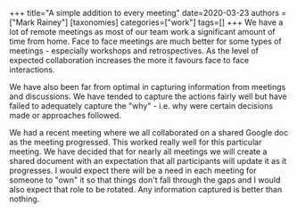 +++
title="A simple addition to every meeting"
date=2020-03-23
authors = ["Mark Rainey"]
[taxonomies]
categories=["work"]
tags=[]
+++
We have a lot of remote meetings as most of our team work a significant amount of time from home. Face to face meetings are much better for some types of meetings - especially workshops and retrospectives. As the level of expected collaboration increases the more it favours face to face interactions.
<!-- more -->

We have also been far from optimal in capturing information from meetings and discussions. We have tended to capture the actions fairly well but have failed to adequately capture the "why" - i.e. why were certain decisions made or approaches followed.

We had a recent meeting where we all collaborated on a shared Google doc as the meeting progressed. This worked really well for this particular meeting. We have decided that for nearly all meetings we will create a shared document with an expectation that all participants will update it as it progresses. I would expect there will be a need in each meeting for someone to "own" it so that things don't fall through the gaps and I would also expect that role to be rotated. Any information captured is better than nothing. 

